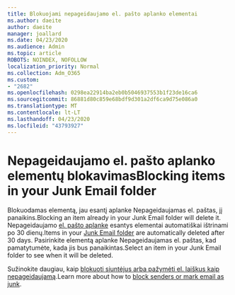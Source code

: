 ```yaml
---
title: Blokuojami nepageidaujamo el. pašto aplanko elementai
ms.author: daeite
author: daeite
manager: joallard
ms.date: 04/23/2020
ms.audience: Admin
ms.topic: article
ROBOTS: NOINDEX, NOFOLLOW
localization_priority: Normal
ms.collection: Adm_O365
ms.custom:
- "2682"
ms.openlocfilehash: 0298ea22914ba2eb0b5046937553b1f23de16ca6
ms.sourcegitcommit: 86881d80c859e68bdf9d301a2df6ca9d75e086a0
ms.translationtype: MT
ms.contentlocale: lt-LT
ms.lasthandoff: 04/23/2020
ms.locfileid: "43793927"
---
```

# <a name="blocking-items-in-your-junk-email-folder"></a><span data-ttu-id="4fa0d-102">Nepageidaujamo el. pašto aplanko elementų blokavimas</span><span class="sxs-lookup"><span data-stu-id="4fa0d-102">Blocking items in your Junk Email folder</span></span>

<span data-ttu-id="4fa0d-103">Blokuodamas elementą, jau esantį aplanke Nepageidaujamas el. paštas, jį panaikins.</span><span class="sxs-lookup"><span data-stu-id="4fa0d-103">Blocking an item already in your Junk Email folder will delete it.</span></span> <span data-ttu-id="4fa0d-104">Nepageidaujamo [el. pašto aplanke](https://outlook.live.com/mail/junkemail) esantys elementai automatiškai ištrinami po 30 dienų.</span><span class="sxs-lookup"><span data-stu-id="4fa0d-104">Items in your [Junk Email folder](https://outlook.live.com/mail/junkemail) are automatically deleted after 30 days.</span></span> <span data-ttu-id="4fa0d-105">Pasirinkite elementą aplanke Nepageidaujamas el. paštas, kad pamatytumėte, kada jis bus panaikintas.</span><span class="sxs-lookup"><span data-stu-id="4fa0d-105">Select an item in your Junk Email folder to see when it will be deleted.</span></span>

<span data-ttu-id="4fa0d-106">Sužinokite daugiau, kaip [blokuoti siuntėjus arba pažymėti el. laiškus kaip nepageidaujamą](https://support.office.com/article/a3ece97b-82f8-4a5e-9ac3-e92fa6427ae4).</span><span class="sxs-lookup"><span data-stu-id="4fa0d-106">Learn more about how to [block senders or mark email as junk](https://support.office.com/article/a3ece97b-82f8-4a5e-9ac3-e92fa6427ae4).</span></span>